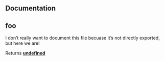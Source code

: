 <!--
  This file was generated by emdaer

  Its template can be found at .emdaer/README.emdaer.md
-->

<!--
  emdaerHash:eeeb722ef0df748eacdf86887e6b8572
-->

<h2 id="documentation">Documentation</h2>
<!-- Generated by documentation.js. Update this documentation by updating the source code. -->
<h2 id="foo">foo</h2>
<p>I don’t really want to document this file becuase it’s not directly
exported, but here we are!</p>
<p>Returns <strong><a href="https://developer.mozilla.org/docs/Web/JavaScript/Reference/Global_Objects/undefined">undefined</a></strong> </p>
